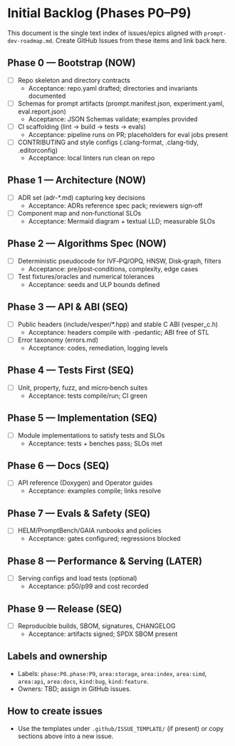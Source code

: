 # Initial Backlog (Phases P0–P9)

This document is the single text index of issues/epics aligned with `prompt-dev-roadmap.md`. Create GitHub Issues from these items and link back here.

## Phase 0 — Bootstrap (NOW)
- [ ] Repo skeleton and directory contracts
  - Acceptance: repo.yaml drafted; directories and invariants documented
- [ ] Schemas for prompt artifacts (prompt.manifest.json, experiment.yaml, eval.report.json)
  - Acceptance: JSON Schemas validate; examples provided
- [ ] CI scaffolding (lint → build → tests → evals)
  - Acceptance: pipeline runs on PR; placeholders for eval jobs present
- [ ] CONTRIBUTING and style configs (.clang-format, .clang-tidy, .editorconfig)
  - Acceptance: local linters run clean on repo

## Phase 1 — Architecture (NOW)
- [ ] ADR set (adr-*.md) capturing key decisions
  - Acceptance: ADRs reference spec pack; reviewers sign‑off
- [ ] Component map and non‑functional SLOs
  - Acceptance: Mermaid diagram + textual LLD; measurable SLOs

## Phase 2 — Algorithms Spec (NOW)
- [ ] Deterministic pseudocode for IVF‑PQ/OPQ, HNSW, Disk‑graph, filters
  - Acceptance: pre/post‑conditions, complexity, edge cases
- [ ] Test fixtures/oracles and numerical tolerances
  - Acceptance: seeds and ULP bounds defined

## Phase 3 — API & ABI (SEQ)
- [ ] Public headers (include/vesper/*.hpp) and stable C ABI (vesper_c.h)
  - Acceptance: headers compile with -pedantic; ABI free of STL
- [ ] Error taxonomy (errors.md)
  - Acceptance: codes, remediation, logging levels

## Phase 4 — Tests First (SEQ)
- [ ] Unit, property, fuzz, and micro‑bench suites
  - Acceptance: tests compile/run; CI green

## Phase 5 — Implementation (SEQ)
- [ ] Module implementations to satisfy tests and SLOs
  - Acceptance: tests + benches pass; SLOs met

## Phase 6 — Docs (SEQ)
- [ ] API reference (Doxygen) and Operator guides
  - Acceptance: examples compile; links resolve

## Phase 7 — Evals & Safety (SEQ)
- [ ] HELM/PromptBench/GAIA runbooks and policies
  - Acceptance: gates configured; regressions blocked

## Phase 8 — Performance & Serving (LATER)
- [ ] Serving configs and load tests (optional)
  - Acceptance: p50/p99 and cost recorded

## Phase 9 — Release (SEQ)
- [ ] Reproducible builds, SBOM, signatures, CHANGELOG
  - Acceptance: artifacts signed; SPDX SBOM present

## Labels and ownership
- Labels: `phase:P0`..`phase:P9`, `area:storage`, `area:index`, `area:simd`, `area:api`, `area:docs`, `kind:bug`, `kind:feature`.
- Owners: TBD; assign in GitHub issues.

## How to create issues
- Use the templates under `.github/ISSUE_TEMPLATE/` (if present) or copy sections above into a new issue.

